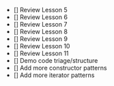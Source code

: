 - [] Review Lesson 5 
- [] Review Lesson 6 
- [] Review Lesson 7 
- [] Review Lesson 8 
- [] Review Lesson 9 
- [] Review Lesson 10
- [] Review Lesson 11 
- [] Demo code triage/structure
- [] Add more constructor patterns 
- [] Add more iterator patterns 
